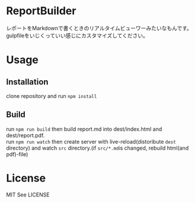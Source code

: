 # ReportBuilder
レポートをMarkdownで書くときのリアルタイムビューワーみたいなもんです。
gulpfileをいじくっていい感じにカスタマイズしてください。
# Usage
## Installation
clone repository and run `npm install`
## Build
run `npm run build` then build report.md into dest/index.html and dest/report.pdf.  
run `npm run watch` then create server with live-reload(distoribute `dest` directory) and watch `src` directory.(if `src/*.md`is changed, rebuild html(and pdf)-file)

# License
MIT See LICENSE
